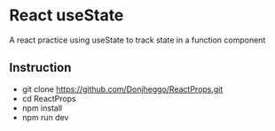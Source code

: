 # React useState
A react practice using useState to track state in a function component


## Instruction
- git clone https://github.com/Donjheggo/ReactProps.git
- cd ReactProps
- npm install
- npm run dev